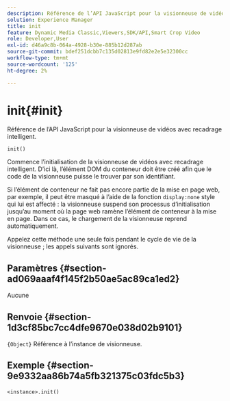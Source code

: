 ```yaml
---
description: Référence de l’API JavaScript pour la visionneuse de vidéos avec recadrage intelligent.
solution: Experience Manager
title: init
feature: Dynamic Media Classic,Viewers,SDK/API,Smart Crop Video
role: Developer,User
exl-id: d46a9c8b-064a-4928-b30e-885b12d287ab
source-git-commit: bdef251dcbb7c135d02813e9fd82e2e5e32300cc
workflow-type: tm+mt
source-wordcount: '125'
ht-degree: 2%

---
```


# init{#init}

Référence de l’API JavaScript pour la visionneuse de vidéos avec recadrage intelligent.

`init()`

Commence l’initialisation de la visionneuse de vidéos avec recadrage intelligent. D’ici là, l’élément DOM du conteneur doit être créé afin que le code de la visionneuse puisse le trouver par son identifiant.

Si l’élément de conteneur ne fait pas encore partie de la mise en page web, par exemple, il peut être masqué à l’aide de la fonction `display:none` style qui lui est affecté : la visionneuse suspend son processus d’initialisation jusqu’au moment où la page web ramène l’élément de conteneur à la mise en page. Dans ce cas, le chargement de la visionneuse reprend automatiquement.

Appelez cette méthode une seule fois pendant le cycle de vie de la visionneuse ; les appels suivants sont ignorés.

## Paramètres {#section-ad069aaaf4f145f2b50ae5ac89ca1ed2}

Aucune

## Renvoie {#section-1d3cf85bc7cc4dfe9670e038d02b9101}

`{Object}` Référence à l’instance de visionneuse.

## Exemple {#section-9e9332aa86b74a5fb321375c03fdc5b3}

```
<instance>.init()
```
